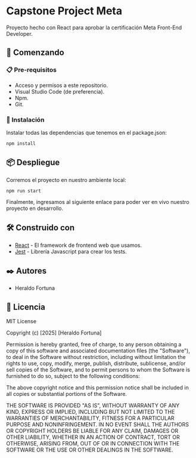 # Capstone Project Meta

Proyecto hecho con React para aprobar la certificación Meta Front-End Developer.

## 🚀 Comenzando

### 📋 Pre-requisitos

- Acceso y permisos a este repositorio.
- Visual Studio Code (de preferencia).
- Npm.
- Git.

### 🔧 Instalación

Instalar todas las dependencias que tenemos en el package.json:

```
npm install
```

## 📦 Despliegue

Corremos el proyecto en nuestro ambiente local:

```
npm run start
```

Finalmente, ingresamos al siguiente enlace para poder ver en vivo nuestro proyecto en desarrollo.

## 🛠️ Construido con

- [React](https://es.react.dev/) - El framework de frontend web que usamos.
- [Jest](https://jestjs.io/) - Librería Javascript para crear los tests.

## ✒️ Autores

- Heraldo Fortuna

## 📄 Licencia

MIT License

Copyright (c) [2025] [Heraldo Fortuna]

Permission is hereby granted, free of charge, to any person obtaining a copy of this software and associated documentation files (the "Software"), to deal in the Software without restriction, including without limitation the rights to use, copy, modify, merge, publish, distribute, sublicense, and/or sell copies of the Software, and to permit persons to whom the Software is furnished to do so, subject to the following conditions:

The above copyright notice and this permission notice shall be included in all copies or substantial portions of the Software.

THE SOFTWARE IS PROVIDED "AS IS", WITHOUT WARRANTY OF ANY KIND, EXPRESS OR IMPLIED, INCLUDING BUT NOT LIMITED TO THE WARRANTIES OF MERCHANTABILITY, FITNESS FOR A PARTICULAR PURPOSE AND NONINFRINGEMENT. IN NO EVENT SHALL THE AUTHORS OR COPYRIGHT HOLDERS BE LIABLE FOR ANY CLAIM, DAMAGES OR OTHER LIABILITY, WHETHER IN AN ACTION OF CONTRACT, TORT OR OTHERWISE, ARISING FROM, OUT OF OR IN CONNECTION WITH THE SOFTWARE OR THE USE OR OTHER DEALINGS IN THE SOFTWARE.